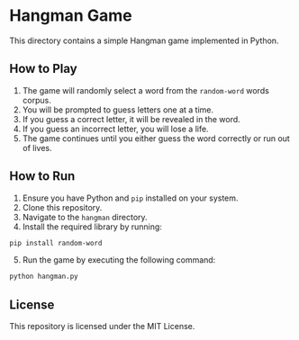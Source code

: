 # Hangman Game

This directory contains a simple Hangman game implemented in Python.

## How to Play

1. The game will randomly select a word from the `random-word` words corpus.
2. You will be prompted to guess letters one at a time.
3. If you guess a correct letter, it will be revealed in the word.
4. If you guess an incorrect letter, you will lose a life.
5. The game continues until you either guess the word correctly or run out of lives.

## How to Run

1. Ensure you have Python and `pip` installed on your system.
2. Clone this repository.
3. Navigate to the `hangman` directory.
4. Install the required library by running:

```bash
pip install random-word
```
  
5. Run the game by executing the following command:

```bash
python hangman.py
```

## License

This repository is licensed under the MIT License.
